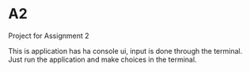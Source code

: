 # A2

Project for Assignment 2

This is application has ha console ui, input is done through the terminal.
Just run the application and make choices in the terminal.


